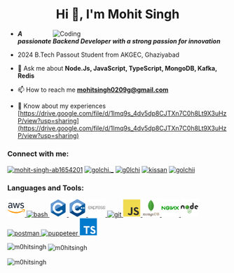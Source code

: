 
<h1 align="center">Hi 👋, I'm Mohit Singh</h1>





<img align="right" alt="Coding" width="400" src="https://media.tenor.com/A15H8E1VUh8AAAAM/github-cat.gif">

- ***A passionate Backend Developer with a strong passion for innovation***

- 2024 B.Tech Passout Student from AKGEC, Ghaziyabad
  
- 💬 Ask me about **Node.Js, JavaScript, TypeScript, MongoDB, Kafka, Redis**

- 📫 How to reach me **mohitsingh0209g@gmail.com**

- 📄 Know about my experiences [https://drive.google.com/file/d/1lmq9s_4dv5dp8CJTXn7C0h8Lt9X3uHzP/view?usp=sharing](https://drive.google.com/file/d/1lmq9s_4dv5dp8CJTXn7C0h8Lt9X3uHzP/view?usp=sharing)

<h3 align="left">Connect with me:</h3>
<p align="left">
<a href="https://linkedin.com/in/mohit-singh-ab1654201" target="blank"><img align="center" src="https://raw.githubusercontent.com/rahuldkjain/github-profile-readme-generator/master/src/images/icons/Social/linked-in-alt.svg" alt="mohit-singh-ab1654201" height="30" width="40" /></a>
<a href="https://instagram.com/golchi._" target="blank"><img align="center" src="https://raw.githubusercontent.com/rahuldkjain/github-profile-readme-generator/master/src/images/icons/Social/instagram.svg" alt="golchi._" height="30" width="40" /></a>
<a href="https://www.codechef.com/users/g0lchi" target="blank"><img align="center" src="https://cdn.jsdelivr.net/npm/simple-icons@3.1.0/icons/codechef.svg" alt="g0lchi" height="30" width="40" /></a>
<a href="https://codeforces.com/profile/kissan" target="blank"><img align="center" src="https://raw.githubusercontent.com/rahuldkjain/github-profile-readme-generator/master/src/images/icons/Social/codeforces.svg" alt="kissan" height="30" width="40" /></a>
<a href="https://www.leetcode.com/golchii" target="blank"><img align="center" src="https://raw.githubusercontent.com/rahuldkjain/github-profile-readme-generator/master/src/images/icons/Social/leet-code.svg" alt="golchii" height="30" width="40" /></a>
</p>

<h3 align="left">Languages and Tools:</h3>
<p align="left"> <a href="https://aws.amazon.com" target="_blank" rel="noreferrer"> <img src="https://raw.githubusercontent.com/devicons/devicon/master/icons/amazonwebservices/amazonwebservices-original-wordmark.svg" alt="aws" width="40" height="40"/> </a> <a href="https://www.gnu.org/software/bash/" target="_blank" rel="noreferrer"> <img src="https://www.vectorlogo.zone/logos/gnu_bash/gnu_bash-icon.svg" alt="bash" width="40" height="40"/> </a> <a href="https://www.cprogramming.com/" target="_blank" rel="noreferrer"> <img src="https://raw.githubusercontent.com/devicons/devicon/master/icons/c/c-original.svg" alt="c" width="40" height="40"/> </a> <a href="https://www.w3schools.com/cpp/" target="_blank" rel="noreferrer"> <img src="https://raw.githubusercontent.com/devicons/devicon/master/icons/cplusplus/cplusplus-original.svg" alt="cplusplus" width="40" height="40"/> </a> <a href="https://expressjs.com" target="_blank" rel="noreferrer"> <img src="https://raw.githubusercontent.com/devicons/devicon/master/icons/express/express-original-wordmark.svg" alt="express" width="40" height="40"/> </a> <a href="https://git-scm.com/" target="_blank" rel="noreferrer"> <img src="https://www.vectorlogo.zone/logos/git-scm/git-scm-icon.svg" alt="git" width="40" height="40"/> </a> <a href="https://developer.mozilla.org/en-US/docs/Web/JavaScript" target="_blank" rel="noreferrer"> <img src="https://raw.githubusercontent.com/devicons/devicon/master/icons/javascript/javascript-original.svg" alt="javascript" width="40" height="40"/> </a> <a href="https://www.mongodb.com/" target="_blank" rel="noreferrer"> <img src="https://raw.githubusercontent.com/devicons/devicon/master/icons/mongodb/mongodb-original-wordmark.svg" alt="mongodb" width="40" height="40"/> </a> <a href="https://www.nginx.com" target="_blank" rel="noreferrer"> <img src="https://raw.githubusercontent.com/devicons/devicon/master/icons/nginx/nginx-original.svg" alt="nginx" width="40" height="40"/> </a> <a href="https://nodejs.org" target="_blank" rel="noreferrer"> <img src="https://raw.githubusercontent.com/devicons/devicon/master/icons/nodejs/nodejs-original-wordmark.svg" alt="nodejs" width="40" height="40"/> </a> <a href="https://postman.com" target="_blank" rel="noreferrer"> <img src="https://www.vectorlogo.zone/logos/getpostman/getpostman-icon.svg" alt="postman" width="40" height="40"/> </a> <a href="https://github.com/puppeteer/puppeteer" target="_blank" rel="noreferrer"> <img src="https://www.vectorlogo.zone/logos/pptrdev/pptrdev-official.svg" alt="puppeteer" width="40" height="40"/> </a> <a href="https://www.typescriptlang.org/" target="_blank" rel="noreferrer"> <img src="https://raw.githubusercontent.com/devicons/devicon/master/icons/typescript/typescript-original.svg" alt="typescript" width="40" height="40"/> </a> </p>

<p><img align="left" src="https://github-readme-stats.vercel.app/api/top-langs?username=m0hitsingh&show_icons=true&locale=en&layout=compact" alt="m0hitsingh" /></p>

<p>&nbsp;<img align="center" src="https://github-readme-stats.vercel.app/api?username=m0hitsingh&show_icons=true&locale=en" alt="m0hitsingh" /></p>

<p><img align="center" src="https://github-readme-streak-stats.herokuapp.com/?user=m0hitsingh&" alt="m0hitsingh" /></p>

